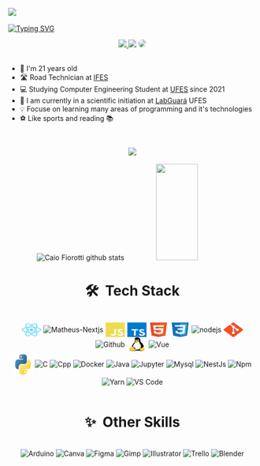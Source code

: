 <!-- <img width=100% src="https://capsule-render.vercel.app/api?type=waving&color=282A36&height=120&section=header"/> -->

<!-- ![visitor badge](https://visitor-badge.glitch.me/badge?page_id=fiorotticaio.fiorotticaio&left_color=red&right_color=green&left_text=Profile%20views) -->

![](https://api.visitorbadge.io/api/VisitorHit?user=fiorotticaio&countColor=%237B1E7A)

[![Typing SVG](https://readme-typing-svg.herokuapp.com/?color=ffffff&size=35&center=true&vCenter=true&width=1000&lines=Hi+dear,+My+name+is+Caio+Fiorotti;Be+Welcome!+:%29)](https://git.io/typing-svg)

<div align="center"> 
<a href="https://instagram.com/fiorotticaio" target="_blank"><img src="https://img.shields.io/badge/-Instagram-%23E4405F?style=for-the-badge&logo=instagram&logoColor=white"</a>
<a href = "mailto:caiofiorotti@gmail.com"> <img src="https://img.shields.io/badge/-Gmail-%23333?style=for-the-badge&logo=gmail&logoColor=white" target="_blank"></a>
<a href="https://www.linkedin.com/in/caio-fiorotti-691968210/" target="_blank"><img src="https://img.shields.io/badge/-LinkedIn-%230077B5?style=for-the-badge&logo=linkedin&logoColor=white" style="border-radius: 30px" target="_blank"></a> 
 </div>
 
<br>

<ul>
  <li>👦 I'm 21 years old</li>
  <li>🛣️ Road Technician at <a href="https://www.ifes.edu.br/" target="_blank">IFES</a></li>
  <li>💻 Studying Computer Engineering Student at <a href="https://www.ufes.br/" target="_blank">UFES</a> since 2021</li>
  <li>🔭 I am currently in a scientific initiation at <a href="[https://engenhariamecanica.ufes.br/pt-br/labguar](https://engenhariamecanica.ufes.br/pt-br/labguar%C3%A1)" target="_blank">LabGuará</a> UFES</li>
  <li>💡 Focuse on learning many areas of programming and it's technologies</li>
  <li>⚽ Like sports and reading 📚</li>
</ul>

<br>

<p align="center">
  <img src="https://github-profile-trophy.vercel.app/?username=fiorotticaio&theme=dracula&row=1&no-bg=true&column=7&margin-w=15&margin-h=15" />
</p>

<div align="center">  
  <img width="49%" height="195px" src="https://github-readme-stats.vercel.app/api?username=fiorotticaio&show_icons=true&count_private=true&hide_border=true&title_color=606582&icon_color=606582&text_color=c9d1d9&bg_color=22272E" alt="Caio Fiorotti github stats" /> 
  <img width="41%" height="195px" src="https://github-readme-stats.vercel.app/api/top-langs/?username=fiorotticaio&layout=compact&hide_border=true&title_color=606582&text_color=606582&bg_color=22272E" />
</div>

<h1 align="center">🛠 &nbsp;Tech Stack</h1>
<div align="center" valign="top"><br>
  <img align="center" alt="React" height="30" width="40" src="https://raw.githubusercontent.com/devicons/devicon/master/icons/react/react-original.svg">
  <img align="center" alt="Matheus-Nextjs" height="50" width="40" src="https://cdn.jsdelivr.net/gh/devicons/devicon/icons/nextjs/nextjs-original.svg" />
  <img align="center" alt="Js" height="30" width="40" src="https://raw.githubusercontent.com/devicons/devicon/master/icons/javascript/javascript-plain.svg">
  <img align="center" alt="Ts" height="30" width="40" src="https://raw.githubusercontent.com/devicons/devicon/master/icons/typescript/typescript-plain.svg">
  <img align="center" alt="HTML" height="30" width="40" src="https://raw.githubusercontent.com/devicons/devicon/master/icons/html5/html5-original.svg">
  <img align="center" alt="CSS" height="30" width="40" src="https://raw.githubusercontent.com/devicons/devicon/master/icons/css3/css3-original.svg">
  <img align="center" alt="nodejs" height="30" width="40" src="https://cdn.worldvectorlogo.com/logos/nodejs-icon.svg">
  <img align="center" alt="git" height="30" width="40" src="https://raw.githubusercontent.com/devicons/devicon/master/icons/git/git-original.svg">
  <img align="center" alt="Github" height="50" width="40" src="https://cdn.jsdelivr.net/gh/devicons/devicon/icons/github/github-original.svg" />
  <img align="center" alt="linux" height="30" width="40" src="https://raw.githubusercontent.com/devicons/devicon/master/icons/linux/linux-original.svg">
  <img align="center" alt="Vue" height="50" width="40" src="https://cdn.jsdelivr.net/gh/devicons/devicon/icons/vuejs/vuejs-original.svg"/>
  <br>
  <img align="center" alt="Python" height="50" width="40" src="https://raw.githubusercontent.com/devicons/devicon/master/icons/python/python-original.svg"/>
  <img align="center" alt="C" height="50" width="40" src="https://cdn.jsdelivr.net/gh/devicons/devicon/icons/c/c-original.svg"/>
  <img align="center" alt="Cpp" height="50" width="40" src="https://cdn.jsdelivr.net/gh/devicons/devicon/icons/cplusplus/cplusplus-original.svg" />
  <img align="center" alt="Docker" height="50" width="40" src="https://cdn.jsdelivr.net/gh/devicons/devicon/icons/docker/docker-original.svg" />
  <img align="center" alt="Java" height="50" width="40" src="https://cdn.jsdelivr.net/gh/devicons/devicon/icons/java/java-original.svg" />
  <img align="center" alt="Jupyter" height="50" width="40" src="https://cdn.jsdelivr.net/gh/devicons/devicon/icons/jupyter/jupyter-original.svg" />
  <img align="center" alt="Mysql" height="50" width="40" src="https://cdn.jsdelivr.net/gh/devicons/devicon/icons/mysql/mysql-original.svg" />
  <img align="center" alt="NestJs" height="50" width="40" src="https://cdn.jsdelivr.net/gh/devicons/devicon/icons/nestjs/nestjs-plain.svg" />
  <img align="center" alt="Npm" height="50" width="40" src="https://cdn.jsdelivr.net/gh/devicons/devicon/icons/npm/npm-original-wordmark.svg" />
  <img align="center" alt="Yarn" height="50" width="40"  src="https://cdn.jsdelivr.net/gh/devicons/devicon/icons/yarn/yarn-original.svg" />
  <img align="center" alt="VS Code" height="50" width="40" src="https://cdn.jsdelivr.net/gh/devicons/devicon/icons/visualstudio/visualstudio-plain.svg" />
</div><br>

<h1 align="center">✨ &nbsp;Other Skills</h1>
<div align="center" valign="top"><br>
  <img align="center" alt="Arduino" height="50" width="40" src="https://cdn.jsdelivr.net/gh/devicons/devicon/icons/arduino/arduino-original.svg" />
  <img align="center" alt="Canva" height="50" width="40" src="https://cdn.jsdelivr.net/gh/devicons/devicon/icons/canva/canva-original.svg" />
  <img align="center" alt="Figma" height="50" width="40" src="https://cdn.jsdelivr.net/gh/devicons/devicon/icons/figma/figma-original.svg" />
  <img align="center" alt="Gimp" height="50" width="40" src="https://cdn.jsdelivr.net/gh/devicons/devicon/icons/gimp/gimp-original.svg" />
  <img align="center" alt="Illustrator" height="50" width="40" src="https://cdn.jsdelivr.net/gh/devicons/devicon/icons/illustrator/illustrator-plain.svg" />
  <img align="center" alt="Trello" height="50" width="40" src="https://cdn.jsdelivr.net/gh/devicons/devicon/icons/trello/trello-plain.svg" />
  <img align="center" alt="Blender" height="50" width="40" src="https://cdn.jsdelivr.net/gh/devicons/devicon/icons/blender/blender-original.svg" />
</div><br> 

<!-- <img width=100% src="https://capsule-render.vercel.app/api?type=waving&color=282A36&height=120&section=footer"/> -->
